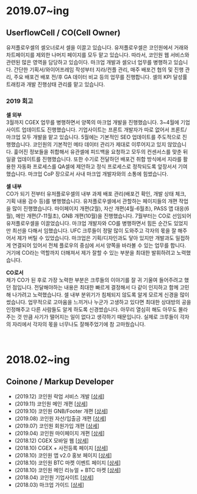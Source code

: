 # 2019.07~ing
## UserflowCell / CO(Cell Owner)
유저플로우셀의 셀오너로서 셀을 이끌고 있습니다. 유저플로우셀은 코인원에서 거래와 차트페이지를 제외한 나머지 페이지를 모두 맡고 있습니다. 따라서, 코인원 웹 서비스와 관련된 많은 영역을 담당하고 있습이다. 마크업 개발과 셀오너 업무를 병행하고 있습니다. 간단한 기획서/와이어프레임 작성부터 지라/컨플 관리, 매주 배포건 협의 및 진행 관리, 주요 배포건 배포 전/후 GA 데이터 비교 등의 업무를 진행합니다. 셀의 KPI 달성률 트래킹과 개발 진행상태 관리를 맡고 있습니다.


### 2019 회고
**셀 외부**
<br>3월까지 CGEX 업무를 병행하면서 양쪽의 마크업 개발을 진행했습니다. 3~4월에 기업사이트 업데이트도 진행했습니다. 기업사이트는 프론트 개발자가 따로 없어서 프론트/마크업 모두 개발을 맡고 있습니다. 5월에는 기본적인 SEO 업데이트를 주도적으로 진행했습니다. 코인원의 기본적인 메타 데이터 관리가 제대로 이루어지고 있지 않았습니다. 흝어진 정보들을 취합해서 유관셀에 피드백을 요청하고 모두의 컨센서스를 맞춘 뒤 일괄 업데이트를 진행했습니다. 또한 수기로 전달하던 배포건 취합 방식에서 지라를 활용한 자동화 프로세스를 QA셀에 제안하고 정식 프로세스로 정착되도록 앞장서서 기여했습니다. 마크업 CoP 장으로서 사내 마크업 개발자와의 소통에 힘썼습니다.

**셀 내부**
<br>CO가 되기 전부터 유저플로우셀의 내부 과제 배포 관리(배포건 확인, 개발 상태 체크, 기획 내용 검수 등)를 병행했습니다. 유저플로우셀에서 관할하는 페이지들의 개편 작업을 많이 진행했습니다. 마이페이지 개편(2월), 자산 개편(4월-6월초), PASS 앱 대응(6월), 메인 개편(7-11월초), GNB 개편(10월)을 진행했습니다. 7월부터는 CO로 선임되어 유저플로우셀을 이끌었습니다. 마크업 개발자와 CO를 병행하면서 힘든 순간도 있었지만 최선을 다해서 임했습니다. UFC 크루들이 정말 많이 도와주고 각자의 몫을 잘 해주어서 제가 버틸 수 있었습니다. 마크업은 기획/디자인과도 닿아 있지만 개발과도 밀접하게 연결되어 있어서 전체 플로우의 중심에 서서 양쪽을 바라볼 수 있는 업무를 합니다. 거기에 CO라는 역할까지 더해져서 제가 잘할 수 있는 부분을 최대한 발휘하려고 노력했습니다.

**CO로서**
<br>제가 CO가 된 후로 가장 노력한 부분은 크루들의 이야기를 잘 귀 기울여 들어주려고 했던 점입니다. 전달해야하는 내용은 최대한 빠르게 결정해서 다 같이 인지하고 함께 고민해 나가려고 노력했습니다. 셀 내부 분위기가 침체되지 않도록 알게 모르게 신경을 많이 썼습니다. 업무적으로 고마움을 느끼거나 누군가 고생하고 있다면 최대한 상대방의 공을 인정해주고 다른 사람들도 알게 하도록 신경썼습니다. 아무리 열심히 해도 아무도 몰라주는 것 만큼 사기가 떨어지는 일이 없다고 생각하기 때문입니다. 실제로 크루들이 각자의 자리에서 각자의 몫을 너무나도 잘해주었기에 참 고마웠습니다.


<br>

# 2018.02~ing
## Coinone / Markup Developer

* (2019.12) 코인원 락업 서비스 개발 [[상세](https://coinone.co.kr/talk/notice/detail/838)]
* (2019.11) 코인원 메인 개편 [[상세](https://coinone.co.kr/talk/notice/detail/811)]
* (2019.10) 코인원 GNB/Footer 개편 [[상세](https://coinone.co.kr/talk/notice/detail/791)]
* (2019.08) 코인원 자산/입출금 개편 [[상세](https://coinone.co.kr/talk/notice/detail/744)]
* (2019.07) 코인원 회원가입 개편 [[상세](https://coinone.co.kr/talk/notice/detail/695)]
* (2019.04) 코인원 마이페이지 개편 [[상세](https://coinone.co.kr/talk/notice/detail/602)] 
* (2018.12) CGEX 모바일 웹 [[상세](https://zinee-world.tistory.com/505?category=605544)]
* (2018.10) CGEX + 사전등록 페이지 [[상세](https://zinee-world.tistory.com/504?category=605544)]
* (2018.10) 코인원 앱 v2.0 홍보 페이지 [[상세](https://zinee-world.tistory.com/503?category=605544)]
* (2018.10) 코인원 BTC 마켓 이벤트 페이지 [[상세](https://zinee-world.tistory.com/502?category=605544)]
* (2018.10) 코인원 메인 리뉴얼 + BTC 마켓 [[상세](https://zinee-world.tistory.com/501?category=605544)]
* (2018.04) 코인원 기업사이트 [[상세](https://zinee-world.tistory.com/487?category=605544)]
* (2018.03) 마크업 가이드 [[상세](https://zinee-world.tistory.com/486?category=605544)]
